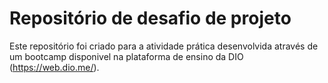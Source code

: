 # Repositório de desafio de projeto

Este repositório foi criado para a atividade prática desenvolvida através de um bootcamp disponivel na plataforma de ensino da DIO (https://web.dio.me/).